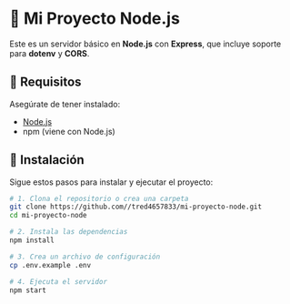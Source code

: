 # 🚀 Mi Proyecto Node.js

Este es un servidor básico en **Node.js** con **Express**, que incluye soporte para **dotenv** y **CORS**.

## 📌 Requisitos

Asegúrate de tener instalado:

- [Node.js](https://nodejs.org/)
- npm (viene con Node.js)

## 🔧 Instalación

Sigue estos pasos para instalar y ejecutar el proyecto:

```sh
# 1. Clona el repositorio o crea una carpeta
git clone https://github.com//tred4657833/mi-proyecto-node.git
cd mi-proyecto-node

# 2. Instala las dependencias
npm install

# 3. Crea un archivo de configuración
cp .env.example .env

# 4. Ejecuta el servidor
npm start